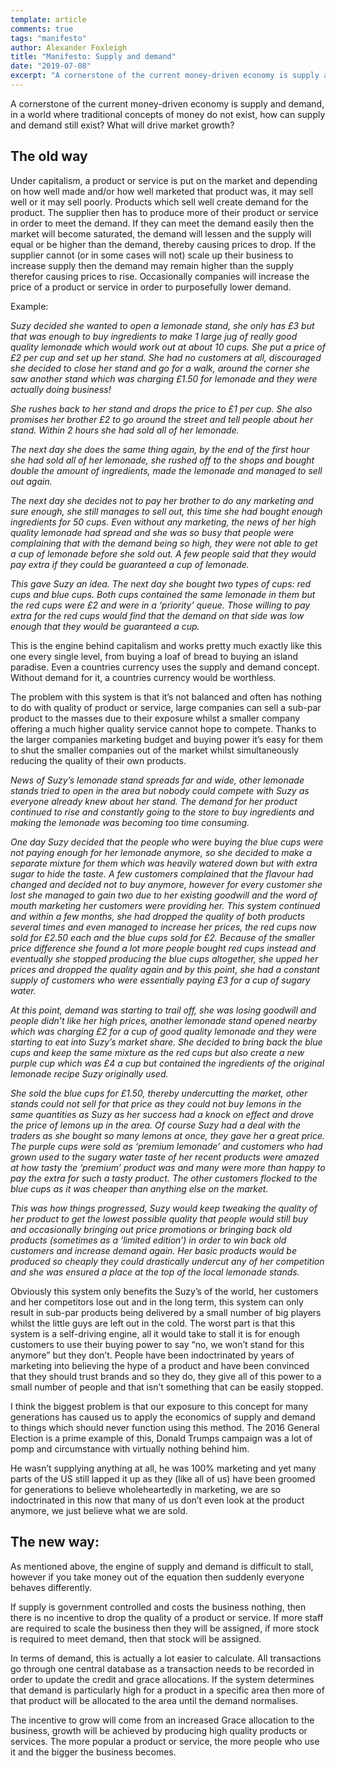 ```yaml
---
template: article 
comments: true 
tags: "manifesto"
author: Alexander Foxleigh
title: "Manifesto: Supply and demand"
date: "2019-07-08"
excerpt: "A cornerstone of the current money-driven economy is supply and demand, in a world where traditional concepts of money do not exist, how can supply and demand still exist? What will drive market growth?"
---
```


A cornerstone of the current money-driven economy is supply and demand, in a world where traditional concepts of money do not exist, how can supply and demand still exist? What will drive market growth?

## The old way

Under capitalism, a product or service is put on the market and depending on how well made and/or how well marketed that product was, it may sell well or it may sell poorly. Products which sell well create demand for the product. The supplier then has to produce more of their product or service in order to meet the demand. If they can meet the demand easily then the market will become saturated, the demand will lessen and the supply will equal or be higher than the demand, thereby causing prices to drop. If the supplier cannot (or in some cases will not) scale up their business to increase supply then the demand may remain higher than the supply therefor causing prices to rise. Occasionally companies will increase the price of a product or service in order to purposefully lower demand.

Example:

*Suzy decided she wanted to open a lemonade stand, she only has £3 but that was enough to buy ingredients to make 1 large jug of really good quality lemonade which would work out at about 10 cups. She put a price of £2 per cup and set up her stand. She had no customers at all, discouraged she decided to close her stand and go for a walk, around the corner she saw another stand which was charging £1.50 for lemonade and they were actually doing business!*

*She rushes back to her stand and drops the price to £1 per cup. She also promises her brother £2 to go around the street and tell people about her stand. Within 2 hours she had sold all of her lemonade.*

*The next day she does the same thing again, by the end of the first hour she had sold all of her lemonade, she rushed off to the shops and bought double the amount of ingredients, made the lemonade and managed to sell out again.*

*The next day she decides not to pay her brother to do any marketing and sure enough, she still manages to sell out, this time she had bought enough ingredients for 50 cups. Even without any marketing, the news of her high quality lemonade had spread and she was so busy that people were complaining that with the demand being so high, they were not able to get a cup of lemonade before she sold out. A few people said that they would pay extra if they could be guaranteed a cup of lemonade.*

*This gave Suzy an idea. The next day she bought two types of cups: red cups and blue cups. Both cups contained the same lemonade in them but the red cups were £2 and were in a ‘priority’ queue. Those willing to pay extra for the red cups would find that the demand on that side was low enough that they would be guaranteed a cup.*

This is the engine behind capitalism and works pretty much exactly like this one every single level, from buying a loaf of bread to buying an island paradise. Even a countries currency uses the supply and demand concept. Without demand for it, a countries currency would be worthless.

The problem with this system is that it’s not balanced and often has nothing to do with quality of product or service, large companies can sell a sub-par product to the masses due to their exposure whilst a smaller company offering a much higher quality service cannot hope to compete. Thanks to the larger companies marketing budget and buying power it’s easy for them to shut the smaller companies out of the market whilst simultaneously reducing the quality of their own products.

*News of Suzy’s lemonade stand spreads far and wide, other lemonade stands tried to open in the area but nobody could compete with Suzy as everyone already knew about her stand. The demand for her product continued to rise and constantly going to the store to buy ingredients and making the lemonade was becoming too time consuming.*

*One day Suzy decided that the people who were buying the blue cups were not paying enough for her lemonade anymore, so she decided to make a separate mixture for them which was heavily watered down but with extra sugar to hide the taste. A few customers complained that the flavour had changed and decided not to buy anymore, however for every customer she lost she managed to gain two due to her existing goodwill and the word of mouth marketing her customers were providing her. This system continued and within a few months, she had dropped the quality of both products several times and even managed to increase her prices, the red cups now sold for £2.50 each and the blue cups sold for £2. Because of the smaller price difference she found a lot more people bought red cups instead and eventually she stopped producing the blue cups altogether, she upped her prices and dropped the quality again and by this point, she had a constant supply of customers who were essentially paying £3 for a cup of sugary water.*

*At this point, demand was starting to trail off, she was losing goodwill and people didn’t like her high prices, another lemonade stand opened nearby which was charging £2 for a cup of good quality lemonade and they were starting to eat into Suzy’s market share. She decided to bring back the blue cups and keep the same mixture as the red cups but also create a new purple cup which was £4 a cup but contained the ingredients of the original lemonade recipe Suzy originally used.*

*She sold the blue cups for £1.50, thereby undercutting the market, other stands could not sell for that price as they could not buy lemons in the same quantities as Suzy as her success had a knock on effect and drove the price of lemons up in the area. Of course Suzy had a deal with the traders as she bought so many lemons at once, they gave her a great price. The purple cups were sold as ‘premium lemonade’ and customers who had grown used to the sugary water taste of her recent products were amazed at how tasty the ‘premium’ product was and many were more than happy to pay the extra for such a tasty product. The other customers flocked to the blue cups as it was cheaper than anything else on the market.*

*This was how things progressed, Suzy would keep tweaking the quality of her product to get the lowest possible quality that people would still buy and occasionally bringing out price promotions or bringing back old products (sometimes as a ‘limited edition’) in order to win back old customers and increase demand again. Her basic products would be produced so cheaply they could drastically undercut any of her competition and she was ensured a place at the top of the local lemonade stands.*

Obviously this system only benefits the Suzy’s of the world, her customers and her competitors lose out and in the long term, this system can only result in sub-par products being delivered by a small number of big players whilst the little guys are left out in the cold. The worst part is that this system is a self-driving engine, all it would take to stall it is for enough customers to use their buying power to say “no, we won’t stand for this anymore” but they don’t. People have been indoctrinated by years of marketing into believing the hype of a product and have been convinced that they should trust brands and so they do, they give all of this power to a small number of people and that isn’t something that can be easily stopped.

I think the biggest problem is that our exposure to this concept for many generations has caused us to apply the economics of supply and demand to things which should never function using this method. The 2016 General Election is a prime example of this, Donald Trumps campaign was a lot of pomp and circumstance with virtually nothing behind him.

He wasn’t supplying anything at all, he was 100% marketing and yet many parts of the US still lapped it up as they (like all of us) have been groomed for generations to believe wholeheartedly in marketing, we are so indoctrinated in this now that many of us don’t even look at the product anymore, we just believe what we are sold.

## The new way:

As mentioned above, the engine of supply and demand is difficult to stall, however if you take money out of the equation then suddenly everyone behaves differently.

If supply is government controlled and costs the business nothing, then there is no incentive to drop the quality of a product or service. If more staff are required to scale the business then they will be assigned, if more stock is required to meet demand, then that stock will be assigned.

In terms of demand, this is actually a lot easier to calculate. All transactions go through one central database as a transaction needs to be recorded in order to update the credit and grace allocations. If the system determines that demand is particularly high for a product in a specific area then more of that product will be allocated to the area until the demand normalises.

The incentive to grow will come from an increased Grace allocation to the business, growth will be achieved by producing high quality products or services. The more popular a product or service, the more people who use it and the bigger the business becomes.